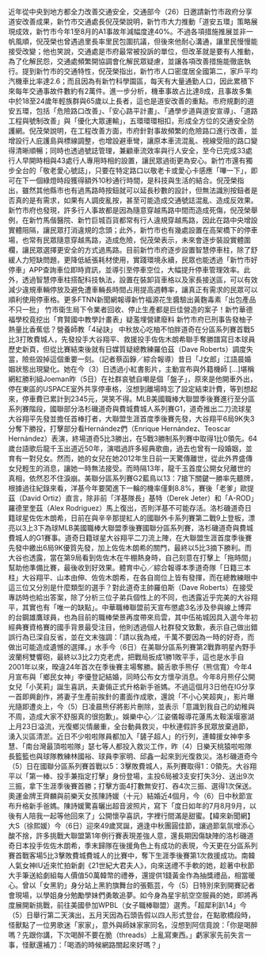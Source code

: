 近年從中央到地方都全力改善交通安全，交通部今（26）日邀請新竹市政府分享道安改善成果，新竹市交通處長倪茂榮說明，新竹市大力推動「道安五環」策略展現成效，新竹市今年1至8月的A1事故年減幅度達40%。不過各項措施推展並非一帆風順，倪茂榮也曾遇過里長率里民包圍抗議，但後來他耐心溝通，讓里民慢慢能接受改變；他也笑說，交通處是市府最常被投訴的單位，但改革就是要有人推動，為了化解民怨，交通處頻繁開協調會化解民眾疑慮，並讓各項改善措施能徹底執行。提到新竹市的交通特性，倪茂榮指出，新竹市人口密度居全國第二，家戶平均汽機車比率達2.6；而且因為有新竹科學園區，每天有大量通勤人口，因此累積下來每年交通事故件數約有2萬件。進一步分析，機車事故占比達8成，且事故多集中於18至24歲年輕族群與65歲以上長者，這也是道安改善的重點。市府規劃的道安五環，包括「危險路口改善」、「安心路平計畫」、「通學步道與道安宣導」、「道路工程與號制改善」與「優化大眾運輸」，五環環環相扣，形成全方位的交通安全防護網。倪茂榮說明，在工程改善方面，市府針對事故頻繁的危險路口進行改善，並增設行人庇護島與標線調整，也增設避車彎，讓原本車流混亂、視線受阻的路口變得清晰順暢；同時也透過號誌管理，兼顧車流效率與行人安全，至今已完成33處行人早開時相與43處行人專用時相的設置，讓民眾過街更為安心。新竹市還有獨步全台的「敬老愛心號誌」，只要在特定路口以敬老卡或愛心卡感應「嗶一下」，即可在下一個綠燈時段獲得額外10秒通行時間，是科技與生活的結合。倪茂榮指出，雖然其他縣市也有過馬路時按鈕就可以延長秒數的設計，但無法識別按鈕者是否真的是有需求，如果有人調皮亂按，甚至可能造成交通號誌混亂、造成反效果。新竹市府也發現，許多行人事故都是因為隨意穿越馬路中間而造成死傷，倪茂榮舉例，在新竹馬偕醫院、新竹巨城百貨都常有行人違規穿越馬路，因此在路中央增設實體阻隔，讓民眾打消違規的念頭；此外，新竹市也有幾處設置在高架橋下的停車場，也常有民眾隨意穿越馬路，造成危險，倪茂榮表示，未來會逐步裝設實體圍欄，讓民眾選擇更安全的方式過馬路。目前新竹市府逐步設置智慧停車柱，除了舒緩人力短缺問題，更降低紙張耗材使用，實踐環境永續，民眾也能透過「新竹市好停車」APP查詢車位即時資訊，並導引至停車空位，大幅提升停車管理效率。此外，透過智慧停車柱搭配科技執法，設置在裝卸貨車格以及家長接送區，可以有效減少違規車輛停放及避免遭車輛長時間占用提高週轉率，讓真正有需求的民眾可以順利使用停車格。更多FTNN新聞網報導新竹福源花生醬驗出黃麴毒素「出包產品不只一批」 竹市衛生局下令業者回收、停止生產都是巨佳營造的案子！新竹華德福學校竟挖出「育賢國中教學計畫表」疑濫埋營建廢料 新竹市府已刑事告發柚子熱量比香蕉低？營養師教「4祕訣」 中秋放心吃柚不怕胖道奇在分區系列賽首戰5比3打敗費城人，先發投手大谷翔平、救援投手佐佐木朗希聯手奪勝譜寫日本球員歷史新頁，但從比賽結束後就有日媒質疑總教練羅伯茲（Dave Roberts）調度失當，險些毀掉這個重要一刻。（記者蔡函錚／綜合報導）昔日「J女郎」江語晨婚姻狀態出現變化。她在今（3）日透過小紅書影片，主動宣布與外籍機師 […]堪稱網紅勝利組Joeman昨（5日）在社群哀號自嘲是個「盤子」，原來是他開車外出，停在東區的USPACE室外共享停車格，沒想到離場時忘了設定結束計費，等到想起來，停車費已累計到2345元，哭笑不得。MLB美國職棒大聯盟季後賽進行至分區系列賽階段，國聯部分洛杉磯道奇與費城費城人系列賽G1，道奇推出二刀流球星大谷翔平先發並擔任首棒打者，大聯盟生涯首度季後賽先發，大谷翔平6局9K失3分奪下勝投，打擊部分看Hernández們（Enrique Hernández、Teoscar Hernández）表演，終場道奇5比3勝出，在5戰3勝制系列賽中取得1比0領先。64歲台語歌后龍千玉出道近50年，演唱過許多經典歌曲，過去也曾有一段婚姻，並育有一對兒女。然而，她的女兒在她2012年生日前一天驚傳離世，從此外界盛傳女兒輕生的消息，讓她一時無法接受。而時隔13年，龍千玉首度公開女兒離世的真相，依然忍不住淚崩。美聯分區系列賽G2藍鳥以13：7搶下關鍵一勝率先聽牌，根據過往紀錄來看，洋基今年要闖進下一輪的機率僅剩8.8%，賽後「老爹」歐提茲（David Ortiz）直言，除非前「洋基隊長」基特（Derek Jeter）和「A-ROD」羅德里奎茲（Alex Rodriguez）馬上復出，否則洋基不可能存活。洛杉磯道奇日籍球星佐佐木朗希，日前在與辛辛那提紅人的國聯外卡系列賽第二戰9上登板，漂亮以3上3下為球MLB美國職棒大聯盟季後賽國聯分區系列賽，洛杉磯道奇與費城費城人的G1賽事。道奇日籍球星大谷翔平二刀流上陣，在大聯盟生涯首度季後賽先發中繳出6局9K優質先發，加上佐佐木朗希的關門，最終以5比3摘下勝利。而大谷也透露，當在第9局看到佐佐木在牛棚熱身時，自己刻意在打擊上「拖時間」幫助他準備比賽，最後收到好效果。體育中心／綜合報導本季道奇隊「日籍三本柱」大谷翔平、山本由伸、佐佐木朗希，在各自崗位上皆有發揮，而在總教練眼中這三位又分別是什麼類型的選手？對此道奇主帥羅伯斯（Dave Roberts）在接受專訪時也給出答案，除了分析三位子弟兵個性上的不同，也透露近乎完美的大谷翔平，其實也有「唯一的缺點」。中華職棒聯盟前天宣布懲處3名涉及參與線上博弈的台鋼雄鷹球員，也為目前的職棒榮景再度帶來烏雲，其中伍祐城因具入選今年初經典賽資格賽的國手背景最受注目，他則透過個人社群發文致歉，表示自己做出錯誤行為已深自反省，並在文末強調：「請以我為戒，千萬不要因為一時的好奇，而做出可能造成遺憾的選擇。」水手今（6日）在美聯分區系列賽第2戰靠明星內野手波蘭柯雙響砲，最終以3比2力克老虎，把戰局扳成1勝1敗平手，這也是水手自2001年以來，暌違24年首次在季後賽主場奪勝。饒舌歌手熊仔（熊信寬）今年4月宣布與「鄉民女神」李優登記結婚，同時公布女方懷孕消息。今年8月熊仔公開女兒「小芙莉」誕生喜訊，夫妻倆正式升格新手爸媽。不過這個月3日他在IG分享一首即興創作，將妻子生產前挨針的畫面作成歌，還說「不小心笑超爽」，影片曝光隨即遭炎上，今（5）日凌晨熊仔將影片刪除，並表示「意識到我自己的幼稚與不周，造成大家不舒服真的很抱歉」。娛樂中心／江姿儀報導花蓮馬太鞍溪堰塞湖上月23日溢流，光復鄉災情嚴重，全台動員救災，中秋連假許多民眾放棄過節，湧入災區清淤。近日不少啦啦隊員都加入「鏟子超人」的行列，連韓援女神李多慧、「南台灣最頂啦啦隊」瑟七等人都投入救災工作，昨（4）日樂天桃猿啦啦隊長籃籃也與球隊教練林國裕、球員李家明、邱鑫一起來到光復救災。洛杉磯道奇今（5）日在國聯分區系列賽首戰以5：3擊敗費城人，系列賽取得1：0領先。大谷翔平以「第一棒、投手兼指定打擊」身份登場，主投6局被3支安打失3分、送出9次三振，拿下生涯季後賽首勝；打擊方面4打數無安打、吞4次三振、選得1次保送。奧運金牌王齊麟與前樂天女孩陳詩媛（十元）結婚近4個月，今（6）日中秋節宣布升格新手爸媽。陳詩媛驚喜曬出超音波照片，寫下「度日如年的7月8月9月，以後有人陪我一起等他回來了」公開懷孕喜訊，字裡行間滿是甜蜜。【緯來新聞網】大S（徐熙媛）今（6日）迎來49歲冥誕，適逢中秋團圓佳節，讓過節氣氛增添心酸不捨，許多挑戰大聯盟第1年例行賽表現差強人意，還長期因傷缺陣的洛杉磯道奇日本投手佐佐木朗希，季末歸隊在後援角色上有成功的表現，今天更在分區系列賽首戰客場5比3擊敗費城費城人的比賽中，奪下生涯季後賽第1次救援成功。南韓人氣女神IU近來忙拍新劇《21世紀大君夫人》，向來送禮不手軟的她，趁著中秋節大手筆送給劇組每人價值50萬韓幣的禮券，還提供1錢黃金作為抽獎禮品，相當暖心。曾以「女黑豹」身分站上黑豹旗舞台的張甄芸，今（5）日特別來到開賽記者會現場，以學姐身分勉勵學妹們勇敢追夢。如今身為星宇航空空服員的她，即將再度展開新挑戰，前往美國參加WPBL（女子職棒聯盟）選秀。「超犀利趴14」今（5）日舉行第二天演出，五月天因為石頭告假以四人形式登台，在點歌橋段時，怪獸點了一位男歌迷「家家」，意外與師妹家家同名，沒想到阿信竟說：「你是喝醉嗎？先跟你講，下次喝醉不要在脆（threads）上亂寫東西。」虧家家先前失言一事，怪獸還補刀：「喝酒的時候網路關起來好嗎？」